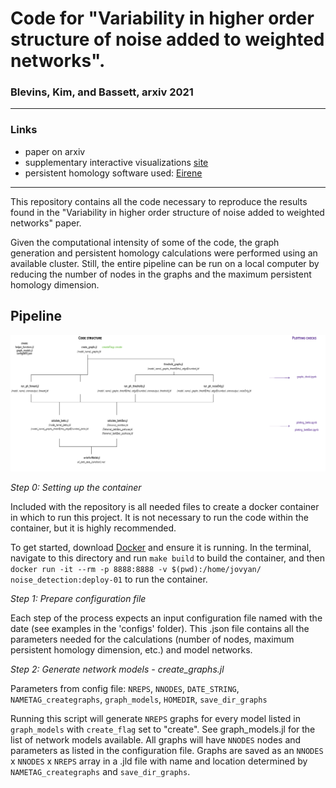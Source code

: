 # Code for "Variability in higher order structure of noise added to weighted networks".
### Blevins, Kim, and Bassett, arxiv 2021

-----
### Links
- paper on arxiv
- supplementary interactive visualizations [site](https://asizemore.github.io/noise_and_tda_supplement/)
- persistent homology software used: [Eirene](https://github.com/Eetion/Eirene.jl)

----
This repository contains all the code necessary to reproduce the results found in the "Variability in higher order structure of noise added to weighted networks" paper. 

Given the computational intensity of some of the code, the graph generation and persistent homology calculations were performed using an available cluster. Still, the entire pipeline can be run on a local computer by reducing the number of nodes in the graphs and the maximum persistent homology dimension.

## Pipeline
![Code pipeline overview](./images/code_structure-01.png)

*Step 0: Setting up the container*

Included with the repository is all needed files to create a docker container in which to run this project. It is not necessary to run the code within the container, but it is highly recommended. 

To get started, download [Docker](https://www.docker.com/products/docker-desktop) and ensure it is running. In the terminal, navigate to this directory and run `make build` to build the container, and then `docker run -it --rm -p 8888:8888 -v $(pwd):/home/jovyan/ noise_detection:deploy-01` to run the container. 

*Step 1: Prepare configuration file*

Each step of the process expects an input configuration file named with the date (see examples in the 'configs' folder). This .json file contains all the parameters needed for the calculations (number of nodes, maximum persistent homology dimension, etc.) and model networks. 


*Step 2: Generate network models - create_graphs.jl*

Parameters from config file: `NREPS`, `NNODES`, `DATE_STRING`, `NAMETAG_creategraphs`, `graph_models`, `HOMEDIR`, `save_dir_graphs`

Running this script will generate `NREPS` graphs for every model listed in `graph_models` with `create_flag` set to "create". See graph_models.jl for the list of network models available. All graphs will have `NNODES` nodes and parameters as listed in the configuration file. Graphs are saved as an `NNODES` x `NNODES` x `NREPS` array in a .jld file with name and location determined by `NAMETAG_creategraphs` and `save_dir_graphs`.








